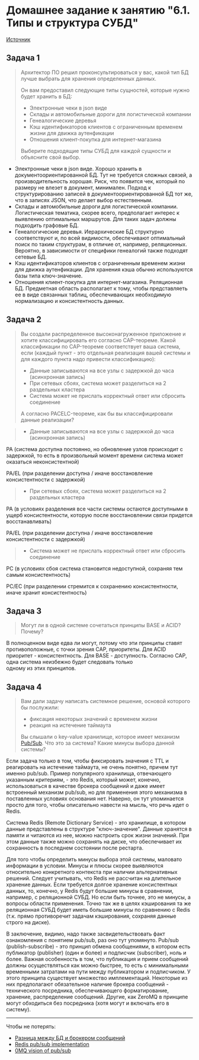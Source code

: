 # Домашнее задание к занятию "6.1. Типы и структура СУБД"

[Источник](https://github.com/netology-code/virt-homeworks/blob/virt-11/06-db-01-basics/README.md)

## Задача 1

>Архитектор ПО решил проконсультироваться у вас, какой тип БД 
>лучше выбрать для хранения определенных данных.
>
>Он вам предоставил следующие типы сущностей, которые нужно будет хранить в БД:
>
>- Электронные чеки в json виде
>- Склады и автомобильные дороги для логистической компании
>- Генеалогические деревья
>- Кэш идентификаторов клиентов с ограниченным временем жизни для движка аутенфикации
>- Отношения клиент-покупка для интернет-магазина
>
>Выберите подходящие типы СУБД для каждой сущности и объясните свой выбор.

- Электронные чеки в json виде. Хорошо хранить в документоориентированной БД. Тут не 
требуется сложных связей, а производительность хорошая. Риск, что появится чек, который 
по размеру не влезет в документ, минимален. Подход к структурированию записей 
в документоориентированной БД тот же, что в записях JSON, что делает выбор естественным. 
- Склады и автомобильные дороги для логистической компании. Логистическая тематика, 
скорее всего, предполагает интерес к выявлению оптимальных маршрутов. Для таких 
задач должны подходить графовые БД.
- Генеалогические деревья. Иерархические БД структурно соответствуют и, по всей 
видимости, обеспечивают оптимальный поиск по таким структурам, в отличие от, например, 
реляционных. Вероятно, в зависимости от специфики генеалогий также подходят 
сетевые БД.
- Кэш идентификаторов клиентов с ограниченным временем жизни для движка аутенфикации. 
Для хранения кэша обычно используются базы типа ключ-значение.
- Отношения клиент-покупка для интернет-магазина. Реляционная БД. Предметная область 
располагает к тому, чтобы представляеть ее в виде связанных таблиц, обеспечивающих 
необходимую нормализацию и консистентность данных.

## Задача 2

>Вы создали распределенное высоконагруженное приложение и хотите классифицировать его согласно 
>CAP-теореме. Какой классификации по CAP-теореме соответствует ваша система, если 
>(каждый пункт - это отдельная реализация вашей системы и для каждого пункта надо привести классификацию):
>
>- Данные записываются на все узлы с задержкой до часа (асинхронная запись)
>- При сетевых сбоях, система может разделиться на 2 раздельных кластера
>- Система может не прислать корректный ответ или сбросить соединение
>
>А согласно PACELC-теореме, как бы вы классифицировали данные реализации?

>- Данные записываются на все узлы с задержкой до часа (асинхронная запись)

PA (система доступна постоянно, но обновление узлов происходит с задержкой, 
то есть в произвольный момент времени система может оказаться неконсистентной)

PA/EL (при разделении доступна / иначе восстановление консистентности с задержкой)

>- При сетевых сбоях, система может разделиться на 2 раздельных кластера

PA (в условиях разделения все части системы остаются доступными в ущерб 
консистентности, которую после восстановлении связи придется восстанавливать)

PA/EL (при разделении доступна / иначе восстановление консистентности с задержкой)

>- Система может не прислать корректный ответ или сбросить соединение

PC (в условиях сбоя система становится недоступной, сохраняя тем самым 
консистентность)

PC/EC (при разделении стремится к сохранению консистентности, иначе хранит консистентность)

## Задача 3

>Могут ли в одной системе сочетаться принципы BASE и ACID? Почему?

В полноценном виде едва ли могут, потому что эти принципы ставят противоположные, 
с точки зрения CAP, приоритеты. Для ACID приоритет - консистентность. Для BASE - 
доступность. Согласно CAP, одна система неизбежно будет следовать только  
одному из этих принципов.

## Задача 4

>Вам дали задачу написать системное решение, основой которого бы послужили:
>
>- фиксация некоторых значений с временем жизни
>- реакция на истечение таймаута
>
>Вы слышали о key-value хранилище, которое имеет механизм [Pub/Sub](https://habr.com/ru/post/278237/). 
>Что это за система? Какие минусы выбора данной системы?

Если задача только в том, чтобы фиксировать значения с TTL и реагировать на истечение 
таймаута, не очень понятно, причем тут именно pub/sub. Пример популярного хранилища, отвечающего 
указанным критериям, - это Redis, который может, конечно, использоваться в качестве брокера 
сообщений и даже имеет встроенный механизм pub/sub, но для применения этого механизма 
в поставленных условиях основания нет. Наверно, он тут упоминается просто для того, чтобы 
описательно навести на мысль, что речь идет о Redis.

Система Redis (Remote Dictionary Service) - это хранилище, в котором данные представлены 
в структуре "ключ-значение". Данные хранятся в памяти и читаются из нее, 
можно настроить срок жизни значений. При этом данные также можно сохранять на диске, 
что обеспечивает их сохранность в последнем состоянии после рестарта.

Для того чтобы определить минусы выбора этой системы, маловато информации в условии. Минусы 
и плюсы скорее выявляются относительно конкретного контекста при наличии альтернативных 
решений. Следует учитывать, что Redis не рассчитан на длительное хранение данных. Если требуется 
долгое хранение консистентных данных, то, конечно, у Redis будут большие минусы в сравнении, 
например, с реляционной СУБД. Но если быть точнее, это не минусы, а вопросы области 
применения. Точно так же в целях кэширования та же реляционная СУБД будет иметь большие 
минусы по сравнению с Redis (т.к. прямо противоречит задачам кэширования, сохраняя 
данные строго на диске).

В заключение, видимо, надо также засвидетельствовать факт ознакомления с понятием pub/sub, 
раз оно тут упомянуто. Pub/sub (publish-subscribe) - это принцип обмена сообщениями, 
в котором есть публикатор (publisher) (один и более) и подписчик (subscriber), ноль и более. 
Важная особенность в том, что публикация и прием сообщений должны 
осуществляться как можно быстрее, то есть с минимальными временными затратами на пути 
между публикатором и подписчиком. У этого принципа существует множество имплементаций. 
Некоторые из них предполагают обязательное наличие брокера сообщений - технического 
посредника, обеспечивающего форматирование, хранение, распределение сообщений. 
Другие, как ZeroMQ в принципе могут обходиться без посредника (хотя могут и 
включать его в систему). 

---
Чтобы не потерять:
- [Разница между БД и брокером сообщений](https://stackoverflow.com/questions/48099098/message-broker-vs-database-and-monitoring)
- [Redis pub/sub implementation](https://redis.io/topics/pubsub)
- [0MQ vision of pub/sub](https://zguide.zeromq.org/docs/chapter1/)